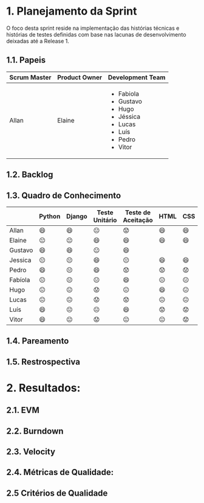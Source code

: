 # 1. Planejamento da Sprint
O foco desta sprint reside na implementação das histórias técnicas e histórias de testes definidas com base nas lacunas de desenvolvimento deixadas até a Release 1. 

## 1.1. Papeis

|Scrum Master|Product Owner|Development Team     |
|------------|-------------|---------------------|
|Allan       | Elaine      |<ul><li>Fabiola</li><li>Gustavo</li><li>Hugo</li><li>Jéssica</li><li>Lucas</li><li>Luís</li><li>Pedro</li><li>Vitor</li>  |

## 1.2. Backlog

## 1.3. Quadro de Conhecimento

|         | Python         | Django         | Teste Unitário | Teste de Aceitação | HTML           | CSS | Git |
|---------|----------------|----------------|----------------|--------------------|----------------|-----|-----|
| Allan   | :smile: | :smile: | :neutral_face: |  :worried: | :smile: | :smile: | :smile: |
| Elaine  | :neutral_face: | :neutral_face: | :smile: |  :smile: | :smile: | :smile: | :smile: |
| Gustavo | :smile: | :smile: | :neutral_face: |  :smile: |  |  | :smile: |
| Jessica | :neutral_face: | :neutral_face: | :smile: |  :neutral_face: | :smile: | :smile: | :smile: |
| Pedro   | :smile: | :neutral_face: | :smile: |  :worried: | :worried: | :worried: | :smile: |
| Fabíola | :neutral_face: | :neutral_face: | :neutral_face: |  :smile: | :neutral_face: | :neutral_face: | :neutral_face: |
| Hugo    | :neutral_face: | :neutral_face: | :worried: |  :neutral_face: | :smile: | :neutral_face: | :smile: |
| Lucas   | :neutral_face: | :neutral_face: | :worried: |  :worried: | :neutral_face: | :neutral_face: | :smile: |
| Luís    | :smile: | :neutral_face: | :neutral_face: |  :smile: | :worried: | :worried: | :neutral_face: |
| Vitor   | :smile: | :neutral_face: | :worried: |  :neutral_face: | :neutral_face: | :worried: | :neutral_face: |

## 1.4. Pareamento

## 1.5. Restrospectiva

# 2. Resultados:

## 2.1. EVM

## 2.2. Burndown

## 2.3. Velocity

## 2.4. Métricas de Qualidade:

## 2.5 Critérios de Qualidade

